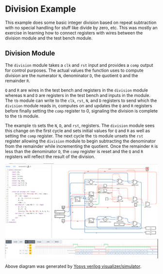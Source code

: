 # Division Example

This example does some basic integer division based on repeat subtraction with no special handling for stuff like
divide by zero, etc. This was mostly an exercise in learning how to connect registers with wires between the division
module and the test bench module.

## Division Module

The `division` module takes a `clk` and `rst` input and provides a `comp` output for control purposes. The actual values
the function uses to compute division are the numerator `N`, denominator `D`, the quotient `Q` and the remainder `R`.

`Q` and `R` are wires in the test bench and registers in the `division` module whereas `N` and `D` are registers in the
test bench and inputs in the module. The `tb` module can write to the `clk`, `rst`, `N`, and `D` registers to send which
the `division` module reads in, computes on and updates the `Q` and `R` registers before finally setting the `comp`
register to 0, signaling the division is complete to the `tb` module.

The example `tb` sets the `N`, `D`, and `rst`, registers. The `division` module sees this change on the first cycle and
sets initial values for `Q` and `R` as well as setting the `comp` register. The next cycle the `tb` module unsets the
`rst` register allowing the `division` module to begin subtracting the denominator from the remainder while incrementing
the quotient. Once the remainder `R` is less than the denominator `D`, the `comp` register is reset and the `Q` and
`R` registers will reflect the result of the division.

![](division-diagram.png)
![](division-trace.png)

Above diagram was generated by [Yosys verilog visualizer/simulator](http://digitaljs.tilk.eu/).